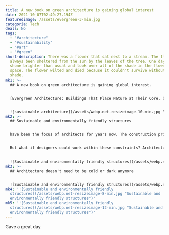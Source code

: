 ```yaml
---
title: A new book on green architecture is gaining global interest
date: 2021-10-07T02:49:27.194Z
featuredimage: /assets/evergreen-3-min.jpg
categoria: Tech
deals: No
tags:
  - "#architecture"
  - "#sustainability"
  - "#art"
  - "#green"
short-description: There was a flower that sat next to a stream. The flower had
  always been sheltered from the sun by the leaves of the tree. One day, the sun
  shone brighter than usual and took over all of the shade in the flower's
  space. The flower wilted and died because it couldn't survive without any
  shade.
mk1: >-
  ## A new book on green architecture is gaining global interest. 


  [Evergreen Architecture: Buildings That Place Nature at Their Core, by Gestalten](https://gestalten.com/products/evergreen-architecture), has quickly become one of the most popular books in the field of sustainable design. The book discusses how plants can be incorporated into buildings to reduce heating and cooling costs, increase productivity for workers, decrease pollution caused by transportation systems, and improve human well-being. It also provides a clear explanation of what "sustainable" means in architectural terms and examines case studies from around the world that demonstrate concrete examples of successful green building strategies. 


  ![sustainable architecture](/assets/webp.net-resizeimage-10-min.jpg "sustainable architecture")
mk2: >-
  ## Sustainable and environmentally friendly structures 


  have been the focus of architects for years now. The construction process has become so much more complicated, with natural habitats being destroyed by our built environment at an alarming rate. 


  But what if designers could work within these constraints? Architectures that are inspired by nature rather than against it would provide us all a chance to live healthier lives - not just humans but also animals! In Evergreen Architecture: Overgrown Buildings & Greener Living (Gestalten 2016), you can find out how some incredible buildings use greenery as both sustainable building materials AND living space in ways never before thought possible 


  ![Sustainable and environmentally friendly structures](/assets/webp.net-resizeimage-11-min.jpg "Sustainable and environmentally friendly structures")
mk3: >-
  ## Architecture doesn't need to be cold or dark anymore


  ![Sustainable and environmentally friendly structures](/assets/webp.net-resizeimage-9-min.jpg "Sustainable and environmentally friendly structures")
mk4: '![Sustainable and environmentally friendly
  structures](/assets/webp.net-resizeimage-8-min.jpg "Sustainable and
  environmentally friendly structures")'
mk5: '![Sustainable and environmentally friendly
  structures](/assets/webp.net-resizeimage-12-min.jpg "Sustainable and
  environmentally friendly structures")'
---
```

Gave a great day